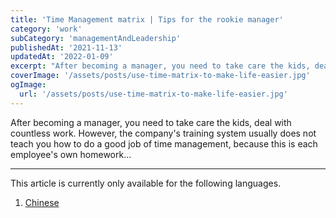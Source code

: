 ```yaml
---
title: 'Time Management matrix | Tips for the rookie manager'
category: 'work'
subCategory: 'managementAndLeadership'
publishedAt: '2021-11-13'
updatedAt: '2022-01-09'
excerpt: "After becoming a manager, you need to take care the kids, deal with countless work. However, the company's training system usually does not teach you how to do a good job of time management, because this is each employee's own homework..."
coverImage: '/assets/posts/use-time-matrix-to-make-life-easier.jpg'
ogImage:
  url: '/assets/posts/use-time-matrix-to-make-life-easier.jpg'
---
```


After becoming a manager, you need to take care the kids, deal with countless work. However, the company's training system usually does not teach you how to do a good job of time management, because this is each employee's own homework...

---

This article is currently only available for the following languages.

1. [Chinese](/posts/use-time-matrix-to-make-life-easier)
